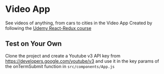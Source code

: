 # Video App

See videos of anything, from cars to cities in the Video App
Created by following the [Udemy React-Redux course](https://www.udemy.com/course/react-redux)

## Test on Your Own

Clone the project and create a Youtube v3 API key from https://developers.google.com/youtube/v3 and use it in the key params of the onTermSubmit function in `src/components/App.js`
